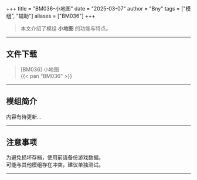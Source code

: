 +++
title = "BM036-小地图"
date = "2025-03-07"
author = "Bny"
tags = ["模组", "辅助"]
aliases = ["BM036"]
+++

> 本文介绍了模组 **小地图** 的功能与特点。

---

## 文件下载

> [BM036] 小地图  
{{< pan "BM036" >}}  

---

## 模组简介

>  
内容有待更新...  

---

## 注意事项

>  
为避免损坏存档，使用前请备份游戏数据。  
可能与其他模组存在冲突，建议单独测试。  

---

